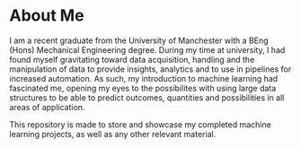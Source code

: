 # About Me
I am a recent graduate from the University of Manchester with a BEng (Hons) Mechanical Engineering degree. During my time at university, I had found myself gravitating toward data acquisition, handling and the manipulation of data to provide insights, analytics and to use in pipelines for increased automation. As such, my introduction to machine learning had fascinated me, opening my eyes to the possibilites with using large data structures to be able to predict outcomes, quantities and possibilities in all areas of application.

This repository is made to store and showcase my completed machine learning projects, as well as any other relevant material.

